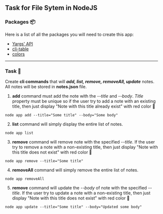 ## Task for File Sytem in NodeJS

### Packages 📦

Here is a list of all the packages you will need to create this app:

- [Yargs' API](https://github.com/yargs/yargs)
- [cli-table](https://www.npmjs.com/package/cli-table)
- [colors](https://www.npmjs.com/package/colors)

---

### Task 🎯

Create **cli commands** that will **_add, list, remove, removeAll, update_** notes.
<br/>
All notes will be stored in **notes.json** file.
<br/>

1. **add** command must add the note with the _--title_ and _--body_. _Title_ property must be unique so if the user try to add a note with an existing title, then just display "Note with this title already exist" with red color 🔴

```
node app add --title="Some title" --body="Some body"
```

2. **list** command will simply display the entire list of notes.

```
node app list
```

3. **remove** command will remove note with the specified _--title_. If the user try to remove a note with a non-existing title, then just display "Note with this title does not exist" with red color 🔴

```
node app remove --title="Some title"
```

4. **removeAll** command will simply remove the entire list of notes.

```
node app removeAll
```

5. **remove** command will update the _--body_ of note with the specified _--title_. If the user try to update a note with a non-existing title, then just display "Note with this title does not exist" with red color 🔴

```
node app update --title="Some title" --body="Updated some body"
```
